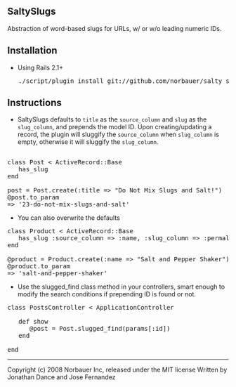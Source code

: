 ## SaltySlugs

 Abstraction of word-based slugs for URLs, w/ or w/o leading numeric IDs.
 
## Installation

* Using Rails 2.1+

<pre>
   ./script/plugin install git://github.com/norbauer/salty_slugs.git
</pre>

## Instructions

* SaltySlugs defaults to `title` as the `source_column` and `slug` as the `slug_column`, and prepends the model ID. Upon creating/updating a record, the plugin will sluggify the `source_column` when `slug_column` is empty, otherwise it will sluggify the `slug_column`.

<pre> 
class Post < ActiveRecord::Base
   has_slug
end
 
post = Post.create(:title => "Do Not Mix Slugs and Salt!")
@post.to_param
=> '23-do-not-mix-slugs-and-salt'
</pre>

* You can also overwrite the defaults

<pre>
class Product < ActiveRecord::Base
   has_slug :source_column => :name, :slug_column => :permalink, :prepend_id => false
end
 
@product = Product.create(:name => "Salt and Pepper Shaker")
@product.to_param
=> 'salt-and-pepper-shaker'
</pre>
 
* Use the slugged_find class method in your controllers, smart enough to modify the search conditions if prepending ID is found or not.

<pre>
class PostsController < ApplicationController

   def show
      @post = Post.slugged_find(params[:id])
   end
   
end
</pre>

---
Copyright (c) 2008 Norbauer Inc, released under the MIT license
Written by Jonathan Dance and Jose Fernandez
